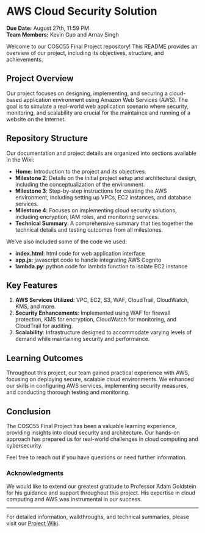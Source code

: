 # AWS Cloud Security Solution

**Due Date:** August 27th, 11:59 PM  
**Team Members:** Kevin Guo and Arnav Singh

Welcome to our COSC55 Final Project repository! This README provides an overview of our project, including its objectives, structure, and achievements.

## Project Overview

Our project focuses on designing, implementing, and securing a cloud-based application environment using Amazon Web Services (AWS). The goal is to simulate a real-world web application scenario where security, monitoring, and scalability are crucial for the maintaince and running of a website on the internet. 

## Repository Structure

Our documentation and project details are organized into sections available in the Wiki:

- **Home**: Introduction to the project and its objectives.
- **Milestone 2**: Details on the initial project setup and architectural design, including the conceptualization of the environment.
- **Milestone 3**: Step-by-step instructions for creating the AWS environment, including setting up VPCs, EC2 instances, and database services.
- **Milestone 4**: Focuses on implementing cloud security solutions, including encryption, IAM roles, and monitoring services.
- **Technical Summary**: A comprehensive summary that ties together the technical details and testing outcomes from all milestones.

We've also included some of the code we used:
- **index.html**: html code for web application interface
- **app.js**: javascript code to handle integrating AWS Cognito
- **lambda.py**: python code for lambda function to isolate EC2 instance

## Key Features

1. **AWS Services Utilized**: VPC, EC2, S3, WAF, CloudTrail, CloudWatch, KMS, and more.
2. **Security Enhancements**: Implemented using WAF for firewall protection, KMS for encryption, CloudWatch for monitoring, and CloudTrail for auditing.
3. **Scalability**: Infrastructure designed to accommodate varying levels of demand while maintaining security and performance.

## Learning Outcomes

Throughout this project, our team gained practical experience with AWS, focusing on deploying secure, scalable cloud environments. We enhanced our skills in configuring AWS services, implementing security measures, and conducting thorough testing and monitoring.

## Conclusion

The COSC55 Final Project has been a valuable learning experience, providing insights into cloud security and architecture. Our hands-on approach has prepared us for real-world challenges in cloud computing and cybersecurity.

Feel free to reach out if you have questions or need further information.

### Acknowledgments

We would like to extend our greatest gratitude to Professor Adam Goldstein for his guidance and support throughout this project. His expertise in cloud computing and AWS was instrumental in our success.

---

For detailed information, walkthroughs, and technical summaries, please visit our [Project Wiki](https://github.com/keeeeeevinguo/COSC55-FinalProject/wiki).
